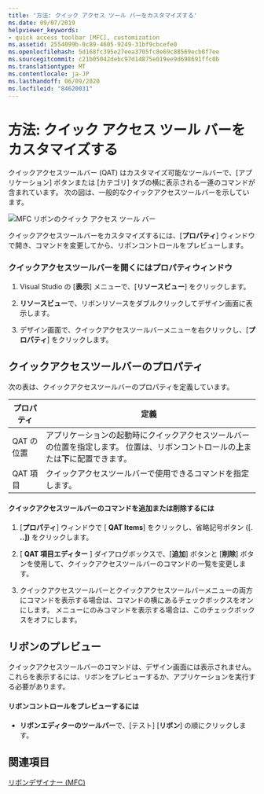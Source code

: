 ```yaml
---
title: '方法: クイック アクセス ツール バーをカスタマイズする'
ms.date: 09/07/2019
helpviewer_keywords:
- quick access toolbar [MFC], customization
ms.assetid: 2554099b-0c89-4605-9249-31bf9cbcefe0
ms.openlocfilehash: 5d168fc395e27eea3705fc8e69c88569ecb0f7ee
ms.sourcegitcommit: c21b05042debc97d14875e019ee9d698691ffc0b
ms.translationtype: MT
ms.contentlocale: ja-JP
ms.lasthandoff: 06/09/2020
ms.locfileid: "84620031"
---
```

# <a name="how-to-customize-the-quick-access-toolbar"></a>方法: クイック アクセス ツール バーをカスタマイズする

クイックアクセスツールバー (QAT) はカスタマイズ可能なツールバーで、[アプリケーション] ボタンまたは [カテゴリ] タブの横に表示される一連のコマンドが含まれています。 次の図は、一般的なクイックアクセスツールバーを示しています。

![MFC リボンのクイック アクセス ツール バー](../mfc/media/quick_access_toolbar.png "MFC リボンのクイック アクセス ツール バー")

クイックアクセスツールバーをカスタマイズするには、[**プロパティ**] ウィンドウで開き、コマンドを変更してから、リボンコントロールをプレビューします。

### <a name="to-open-the-quick-access-toolbar-in-the-properties-window"></a>クイックアクセスツールバーを開くにはプロパティウィンドウ

1. Visual Studio の [**表示**] メニューで、[**リソースビュー**] をクリックします。

1. **リソースビュー**で、リボンリソースをダブルクリックしてデザイン画面に表示します。

1. デザイン画面で、クイックアクセスツールバーメニューを右クリックし、[**プロパティ**] をクリックします。

## <a name="quick-access-toolbar-properties"></a>クイックアクセスツールバーのプロパティ

次の表は、クイックアクセスツールバーのプロパティを定義しています。

|プロパティ|定義|
|--------------|----------------|
|QAT の位置|アプリケーションの起動時にクイックアクセスツールバーの位置を指定します。 位置は、リボンコントロールの**上**または**下**に配置できます。|
|QAT 項目|クイックアクセスツールバーで使用できるコマンドを指定します。|

#### <a name="to-add-or-remove-commands-on-the-quick-access-toolbar"></a>クイックアクセスツールバーのコマンドを追加または削除するには

1. [**プロパティ**] ウィンドウで [ **QAT Items**] をクリックし、省略記号ボタン ([. **..])** をクリックします。

1. [ **QAT 項目エディター** ] ダイアログボックスで、[**追加**] ボタンと [**削除**] ボタンを使用して、クイックアクセスツールバーのコマンドの一覧を変更します。

1. クイックアクセスツールバーとクイックアクセスツールバーメニューの両方にコマンドを表示する場合は、コマンドの横にあるチェックボックスをオンにします。 メニューにのみコマンドを表示する場合は、このチェックボックスをオフにします。

## <a name="previewing-the-ribbon"></a>リボンのプレビュー

クイックアクセスツールバーのコマンドは、デザイン画面には表示されません。 これらを表示するには、リボンをプレビューするか、アプリケーションを実行する必要があります。

#### <a name="to-preview-the-ribbon-control"></a>リボンコントロールをプレビューするには

- **リボンエディターのツールバー**で、[テスト] [**リボン**] の順にクリックします。

## <a name="see-also"></a>関連項目

[リボンデザイナー (MFC)](ribbon-designer-mfc.md)
